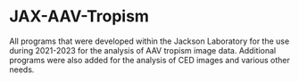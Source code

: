 # JAX-AAV-Tropism
All programs that were developed within the Jackson Laboratory for the use during 2021-2023 for the analysis of AAV tropism image data.
Additional programs were also added for the analysis of CED images and various other needs.